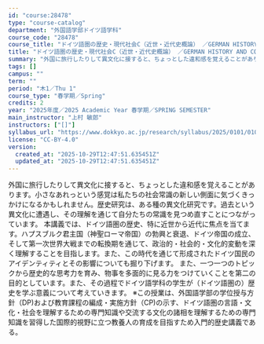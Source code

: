 ```yaml
---
id: "course:28478"
type: "course-catalog"
department: "外国語学部ドイツ語学科"
course_code: "28478"
course_title: "ドイツ語圏の歴史・現代社会C（近世・近代史概論） ／GERMAN HISTORY AND CONTEMPORARY SOCIETY C"
title: "ドイツ語圏の歴史・現代社会C（近世・近代史概論） ／GERMAN HISTORY AND CONTEMPORARY SOCIETY C"
summary: "外国に旅行したりして異文化に接すると、ちょっとした違和感を覚えることがあります。小さなあれっという感覚は私たちの社会常識の新しい側面に気づくきっかけになるかもしれません。歴史研究は、ある種の異文化研究です。過去という異文化に遭遇し、その理解…"
tags: []
campus: ""
term: ""
period: "木1／Thu 1"
course_type: "春学期／Spring"
credits: 2
year: "2025年度／2025 Academic Year 春学期／SPRING SEMESTER"
main_instructor: "上村 敏郎"
instructors: ["[]"]
syllabus_url: "https://www.dokkyo.ac.jp/research/syllabus/2025/0101/0101_28478_ja_JP.html"
license: "CC-BY-4.0"
version:
  created_at: "2025-10-29T12:47:51.635451Z"
  updated_at: "2025-10-29T12:47:51.635451Z"
---
```

外国に旅行したりして異文化に接すると、ちょっとした違和感を覚えることがあります。小さなあれっという感覚は私たちの社会常識の新しい側面に気づくきっかけになるかもしれません。歴史研究は、ある種の異文化研究です。過去という異文化に遭遇し、その理解を通じて自分たちの常識を見つめ直すことにつながっています。 本講義では、ドイツ語圏の歴史、特に近世から近代に焦点を当てます。ハプスブルク君主国（神聖ローマ帝国）の勃興と衰退、ドイツ帝国の成立、そして第一次世界大戦までの転換期を通じて、政治的・社会的・文化的変動を深く理解することを目指します。また、この時代を通じて形成されたドイツ国民のアイデンティティとその影響についても掘り下げます。 また、一つ一つのトピックから歴史的な思考力を育み、物事を多面的に見る力をつけていくことを第二の目的としています。また、その過程でドイツ語学科の学生が（ドイツ語圏の）歴史を学ぶ意義について考えていきます。 ※この授業は、外国語学部の学位授与方針（DP)および教育課程の編成・実施方針（CP)の示す、ドイツ語圏の言語・文化・社会を理解するための専門知識や交流する文化の諸相を理解するための専門知識を習得した国際的視野に立つ教養人の育成を目指すため入門的歴史講義である。
